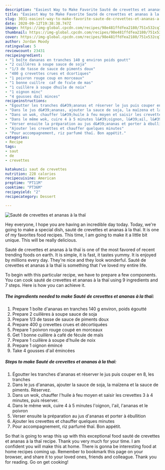 ```yaml
---
description: "Easiest Way to Make Favorite Sauté de crevettes et ananas à la thaï"
title: "Easiest Way to Make Favorite Sauté de crevettes et ananas à la thaï"
slug: 3031-easiest-way-to-make-favorite-saute-de-crevettes-et-ananas-a-la-thai
date: 2020-09-12T19:38:38.747Z
image: https://img-global.cpcdn.com/recipes/98e481ffdfea2180/751x532cq70/saute-de-crevettes-et-ananas-a-la-thai-photo-principale-de-la-recette.jpg
thumbnail: https://img-global.cpcdn.com/recipes/98e481ffdfea2180/751x532cq70/saute-de-crevettes-et-ananas-a-la-thai-photo-principale-de-la-recette.jpg
cover: https://img-global.cpcdn.com/recipes/98e481ffdfea2180/751x532cq70/saute-de-crevettes-et-ananas-a-la-thai-photo-principale-de-la-recette.jpg
author: Jordan Moody
ratingvalue: 5
reviewcount: 23431
recipeingredient:
- "1 boîte dananas en tranches 140 g environ poids goutt"
- "2 cuillères à soupe sauce de soja"
- "1/3 de tasse de sauce de piments doux"
- "400 g crevettes crues et dcortiques"
- "1 poivron rouge coup en morceaux"
- "1 bonne cuillre  caf de fcule de mas"
- "1 cuillère à soupe dhuile de noix"
- "1 oignon minc"
- "4 gousses dail minces"
recipeinstructions:
- "Égoutter les tranches d&#39;ananas et réserver le jus puis couper en 8, les tranches"
- "Dans le jus d&#39;ananas, ajouter la sauce de soja, la maïzena et la sauce de piments. Réservez."
- "Dans un wok, chauffer l&#39;huile à feu moyen et saisir les crevettes 3 à 4 minutes, puis réserver."
- "Dans le même wok, cuire 4 à 5 minutes l&#39;oignon, l&#39;ail, l&#39;ananas et le poivron"
- "Verser ensuite la préparation au jus d&#39;ananas et porter à ébullition"
- "Ajouter les crevettes et chauffer quelques minutes"
- "Pour accompagnement, riz parfumé thaï. Bon appétit."
categories:
- Recipe
tags:
- saut
- de
- crevettes

katakunci: saut de crevettes 
nutrition: 228 calories
recipecuisine: American
preptime: "PT11M"
cooktime: "PT36M"
recipeyield: "2"
recipecategory: Dessert

---
```



![Sauté de crevettes et ananas à la thaï](https://img-global.cpcdn.com/recipes/98e481ffdfea2180/751x532cq70/saute-de-crevettes-et-ananas-a-la-thai-photo-principale-de-la-recette.jpg)

Hey everyone, I hope you are having an incredible day today. Today, we're going to make a special dish, sauté de crevettes et ananas à la thaï. It is one of my favorites food recipes. This time, I am going to make it a little bit unique. This will be really delicious.



Sauté de crevettes et ananas à la thaï is one of the most favored of recent trending foods on earth. It is simple, it is fast, it tastes yummy. It is enjoyed by millions every day. They're nice and they look wonderful. Sauté de crevettes et ananas à la thaï is something that I've loved my entire life.


To begin with this particular recipe, we have to prepare a few components. You can cook sauté de crevettes et ananas à la thaï using 9 ingredients and 7 steps. Here is how you can achieve it.

<!--inarticleads1-->

##### The ingredients needed to make Sauté de crevettes et ananas à la thaï:

1. Prepare 1 boîte d&#39;ananas en tranches 140 g environ, poids égoutté
1. Prepare 2 cuillères à soupe sauce de soja
1. Prepare 1/3 de tasse de sauce de piments doux
1. Prepare 400 g crevettes crues et décortiquées
1. Prepare 1 poivron rouge coupé en morceaux
1. Get 1 bonne cuillère à café de fécule de maïs
1. Prepare 1 cuillère à soupe d&#39;huile de noix
1. Prepare 1 oignon émincé
1. Take 4 gousses d&#39;ail émincées




<!--inarticleads2-->

##### Steps to make Sauté de crevettes et ananas à la thaï:

1. Égoutter les tranches d&#39;ananas et réserver le jus puis couper en 8, les tranches
1. Dans le jus d&#39;ananas, ajouter la sauce de soja, la maïzena et la sauce de piments. Réservez.
1. Dans un wok, chauffer l&#39;huile à feu moyen et saisir les crevettes 3 à 4 minutes, puis réserver.
1. Dans le même wok, cuire 4 à 5 minutes l&#39;oignon, l&#39;ail, l&#39;ananas et le poivron
1. Verser ensuite la préparation au jus d&#39;ananas et porter à ébullition
1. Ajouter les crevettes et chauffer quelques minutes
1. Pour accompagnement, riz parfumé thaï. Bon appétit.




So that is going to wrap this up with this exceptional food sauté de crevettes et ananas à la thaï recipe. Thank you very much for your time. I am confident you will make this at home. There is gonna be interesting food at home recipes coming up. Remember to bookmark this page on your browser, and share it to your loved ones, friends and colleague. Thank you for reading. Go on get cooking!
